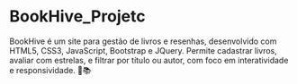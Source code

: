 # BookHive_Projetc
BookHive é um site para gestão de livros e resenhas, desenvolvido com HTML5, CSS3, JavaScript, Bootstrap e JQuery. Permite cadastrar livros, avaliar com estrelas, e filtrar por título ou autor, com foco em interatividade e responsividade. 🚀📚
